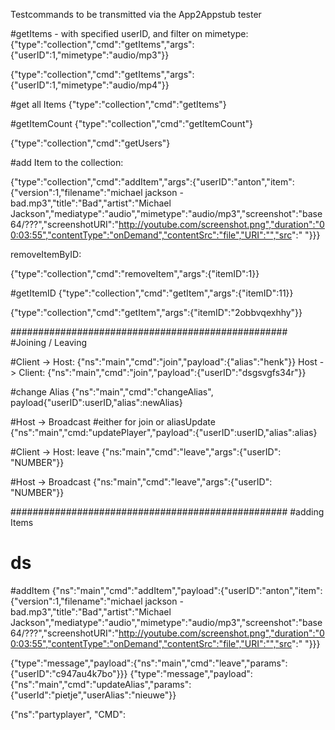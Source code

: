Testcommands to be transmitted via the App2Appstub tester


#getItems - with specified userID, and filter on mimetype:
{"type":"collection","cmd":"getItems","args":{"userID":1,"mimetype":"audio/mp3"}}

{"type":"collection","cmd":"getItems","args":{"userID":1,"mimetype":"audio/mp4"}}

#get all Items
{"type":"collection","cmd":"getItems"}

#getItemCount
{"type":"collection","cmd":"getItemCount"}

{"type":"collection","cmd":"getUsers"}

#add Item to the collection:

{"type":"collection","cmd":"addItem","args":{"userID":"anton","item":{"version":1,"filename":"michael jackson - bad.mp3","title":"Bad","artist":"Michael Jackson","mediatype":"audio","mimetype":"audio/mp3","screenshot":"base64/???","screenshotURI":"http://youtube.com/screenshot.png","duration":"00:03:55","contentType":"onDemand","contentSrc":"file","URI":"","src":"      "}}}


removeItemByID:

{"type":"collection","cmd":"removeItem","args":{"itemID":1}}


#getItemID
{"type":"collection","cmd":"getItem","args":{"itemID":11}}


{"type":"collection","cmd":"getItem","args":{"itemID":"2obbvqexhhy"}}


##################################################
#Joining / Leaving

#Client -> Host:
{"ns":"main","cmd":"join","payload":{"alias":"henk"}}
Host -> Client:
{"ns":"main","cmd":"join","payload":{"userID":"dsgsvgfs34r"}}

#change Alias
{"ns":"main","cmd":"changeAlias", payload{"userID":userID,"alias":newAlias}

#Host -> Broadcast #either for join or aliasUpdate
{"ns":"main","cmd:"updatePlayer","payload":{"userID":userID,"alias":alias}

#Client -> Host: leave
{"ns:"main","cmd":"leave","args":{"userID": "NUMBER"}}

#Host -> Broadcast
{"ns:"main","cmd":"leave","args":{"userID": "NUMBER"}}



##################################################
#adding Items
# ds



#addItem
{"ns":"main","cmd":"addItem","payload":{"userID":"anton","item":{"version":1,"filename":"michael jackson - bad.mp3","title":"Bad","artist":"Michael Jackson","mediatype":"audio","mimetype":"audio/mp3","screenshot":"base64/???","screenshotURI":"http://youtube.com/screenshot.png","duration":"00:03:55","contentType":"onDemand","contentSrc":"file","URI":"","src":"      "}}}



{"type":"message","payload":{"ns":"main","cmd":"leave","params":{"userID":"c947au4k7bo"}}}
{"type":"message","payload":{"ns":"main","cmd":"updateAlias","params":{"userId":"pietje","userAlias":"nieuwe"}}



{"ns":"partyplayer", "CMD": 
